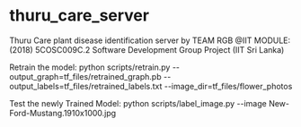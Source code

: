 # thuru_care_server
Thuru Care plant disease identification server by TEAM RGB @IIT
MODULE: (2018) 5COSC009C.2 Software Development Group Project (IIT Sri Lanka)


Retrain the model:
python scripts/retrain.py --output_graph=tf_files/retrained_graph.pb --output_labels=tf_files/retrained_labels.txt --image_dir=tf_files/flower_photos

Test the newly Trained Model:
python scripts/label_image.py --image New-Ford-Mustang.1910x1000.jpg